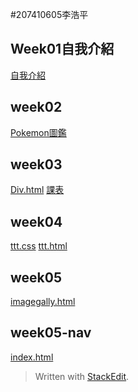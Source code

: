 #207410605李浩平
## Week01自我介紹
[自我介紹](https://github.com/gimmyli/107-1/blob/master/w01/inteo.html)
## week02
[Pokemon圖鑑](https://github.com/gimmyli/107-1/blob/master/week02/w02/table.html)
## week03
[Div.html](https://github.com/gimmyli/107-1/blob/master/week03/div.html)
[課表](https://github.com/gimmyli/107-1/blob/master/week03/intor.html)
## week04
[ttt.css](https://github.com/gimmyli/107-1/blob/master/week04/ttt.css)
[ttt.html](https://github.com/gimmyli/107-1/blob/master/week04/ttt.html)
## week05
[imagegally.html](https://github.com/gimmyli/107-1/blob/master/week05/imagegallery.html)
## week05-nav
[index.html](https://github.com/gimmyli/107-1/blob/master/weelk05-nav/index.html)
> Written with [StackEdit](https://stackedit.io/).
<!--stackedit_data:
eyJoaXN0b3J5IjpbLTIwNTkwNzY1NjMsNDE4OTcxNDM2LC0yMT
A1MzQ2NDUwXX0=
-->
